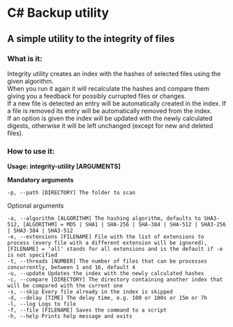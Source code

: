 # C# Backup utility

## A simple utility to the integrity of files

### What is it:

Integrity utility creates an index with the hashes of selected files using the given algorithm.  
When you run it again it will recalculate the hashes and compare them giving you a feedback for possibly currupted files or changes.  
If a new file is detected an entry will be automatically created in the index. If a file is removed its entry will be automatically removed from the index.  
If an option is given the index will be updated with the newly calculated digests, otherwise it will be left unchanged (except for new and deleted files).

### How to use it:

**Usage: integrity-utility [ARGUMENTS]**

**Mandatory arguments**

`-p, --path [DIRECTORY] The folder to scan`

Optional arguments

`-a, --algorithm [ALGORITHM] The hashing algorithm, defaults to SHA3-512, [ALGORITHM] = MD5 | SHA1 | SHA-256 | SHA-384 | SHA-512 | SHA3-256 | SHA3-384 | SHA3-512`  
`-e, --extensions [FILENAME] File with the list of extensions to process (every file with a different extension will be ignored), [FILENAME] = 'all' stands for all extensions and is the default if -e is not specified`  
`-t, --threads [NUMBER] The number of files that can be processes concurrently, between 1 and 16, default 4`  
`-u, --update Updates the index with the newly calculated hashes`  
`-c, --compare [DIRECTORY] The directory containing another index that will be compared with the current one`  
`-s, --skip Every file already in the index is skipped`  
`-d, --delay [TIME] The delay time, e.g. 100 or 100s or 15m or 7h`  
`-l, --log Logs to file`  
`-f, --file [FILENAME] Saves the command to a script`  
`-h, --help Prints help message and exits`